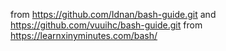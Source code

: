 from https://github.com/Idnan/bash-guide.git and https://github.com/vuuihc/bash-guide.git
from https://learnxinyminutes.com/bash/
